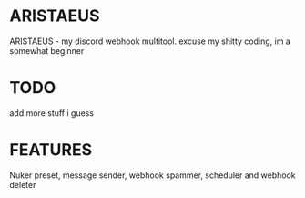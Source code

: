 # ARISTAEUS
ARISTAEUS - my discord webhook multitool. excuse my shitty coding, im a somewhat beginner

# TODO
add more stuff i guess

# FEATURES
Nuker preset, message sender, webhook spammer, scheduler and webhook deleter
